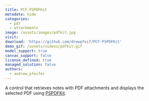 ```yaml
---
title: PCF-PSPDFKit
metadate: hide
categories:
  - pdf
  - attachments
image: /assets/images/pdfkit.jpg
visit: 
download: 'https://github.com/drewpfeif/PCF-PSPDFKit'
demo_gif: /assets/videos/pdfkit.gif
model_support: true
canvas_support: false
license_defined: true
managed_solution: false
authors:
  - andrew_pfeifer
---
```

A control that retrieves notes with PDF attachments and displays the selected PDF using <a target="_blank" href="https://pspdfkit.com/">PSPDFKit</a>.
